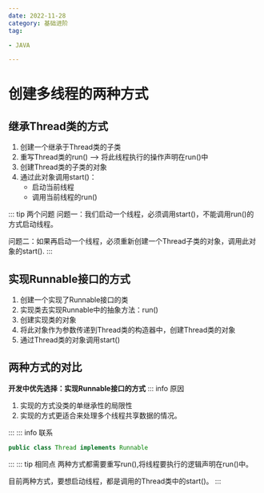 ```yaml
---
date: 2022-11-28
category: 基础进阶
tag:

- JAVA

---
```


# 创建多线程的两种方式

## 继承Thread类的方式

1. 创建一个继承于Thread类的子类
2. 重写Thread类的run() --> 将此线程执行的操作声明在run()中
3. 创建Thread类的子类的对象
4. 通过此对象调用start()：
   - 启动当前线程
   - 调用当前线程的run()

::: tip 两个问题
问题一：我们启动一个线程，必须调用start()，不能调用run()的方式启动线程。

问题二：如果再启动一个线程，必须重新创建一个Thread子类的对象，调用此对象的start().
:::

## 实现Runnable接口的方式

1. 创建一个实现了Runnable接口的类
2. 实现类去实现Runnable中的抽象方法：run()
3. 创建实现类的对象
4. 将此对象作为参数传递到Thread类的构造器中，创建Thread类的对象
5. 通过Thread类的对象调用start()

## 两种方式的对比

**开发中优先选择：实现Runnable接口的方式**
::: info 原因

1. 实现的方式没类的单继承性的局限性
2. 实现的方式更适合来处理多个线程共享数据的情况。

:::
::: info 联系

```java
public class Thread implements Runnable
```

:::
::: tip 相同点
两种方式都需要重写run(),将线程要执行的逻辑声明在run()中。

目前两种方式，要想启动线程，都是调用的Thread类中的start()。
:::
